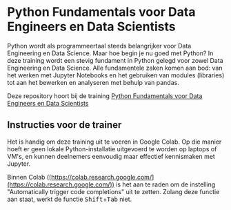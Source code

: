# Python Fundamentals voor Data Engineers en Data Scientists

Python wordt als programmeertaal steeds belangrijker voor Data Engineering en Data Science. Maar hoe begin je nu goed met Python? In deze training wordt een stevig fundament in Python gelegd voor zowel Data Engineering en Data Science. Alle fundamentele zaken komen aan bod: van het werken met Jupyter Notebooks en het gebruiken van modules (libraries) tot aan het bewerken en analyseren met behulp van pandas.

Deze repository hoort bij de training [Python Fundamentals voor Data Engineers en Data Scientists](https://www.wortell.nl/nl/smart-learning/python-fundamentals-voor-data-engineers-en-data-scientists)

## Instructies voor de trainer

Het is handig om deze training uit te voeren in Google Colab. Op die manier hoeft er geen lokale Python-installatie uitgevoerd te worden op laptops of VM's, en kunnen deelnemers eenvoudig maar effectief kennismaken met Jupyter.

Binnen Colab ([https://colab.research.google.com/](https://colab.research.google.com/)) is het aan te raden om de instelling "Automatically trigger code completions" uit te zetten. Zolang deze functie aan staat, werkt de functie <kbd>Shift</kbd>+<kbd>Tab</kbd> niet. 